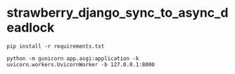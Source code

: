 # strawberry_django_sync_to_async_deadlock

```
pip install -r requirements.txt

python -m gunicorn app.asgi:application -k uvicorn.workers.UvicornWorker -b 127.0.0.1:8000 
```
